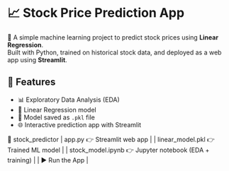 # 📈 Stock Price Prediction App

🔮 A simple machine learning project to predict stock prices using **Linear Regression**.  
Built with Python, trained on historical stock data, and deployed as a web app using **Streamlit**.

## 🚀 Features
- 📊 Exploratory Data Analysis (EDA)
- 🤖 Linear Regression model
- 💾 Model saved as `.pkl` file
- 🌐 Interactive prediction app with Streamlit

📁 stock_predictor
| app.py 👉 Streamlit web app |
 | linear_model.pkl 👉 Trained ML model |
| stock_model.ipynb 👉 Jupyter notebook (EDA + training) |
  |  ▶️ Run the App |

